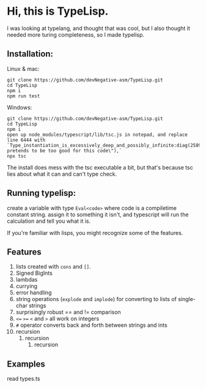 # Hi, this is TypeLisp.

I was looking at typelang, and thought that was cool, but I also thought it needed more turing completeness, so I made typelisp.

## Installation:

Linux & mac:
```
git clone https://github.com/devNegative-asm/TypeLisp.git
cd TypeLisp
npm i
npm run test
```

Windows:
```
git clone https://github.com/devNegative-asm/TypeLisp.git
cd TypeLisp
npm i
open up node_modules/typescript/lib/tsc.js in notepad, and replace line 6444 with `Type_instantiation_is_excessively_deep_and_possibly_infinite:diag(2589,3,\"\",\"Tsc pretends to be too good for this code\"),`
npx tsc
```

The install does mess with the tsc executable a bit, but that's because tsc lies about what it can and can't type check.

## Running typelisp:

create a variable with type `Eval<code>` where code is a compiletime constant string. assign it to something it isn't, and typescript will run the calculation and tell you what it is.

If you're familiar with lisps, you might recognize some of the features.

## Features

1. lists created with `cons` and `[]`.
2. Signed BigInts
3. lambdas
4. currying
5. error handling
6. string operations (`explode` and `implode`) for converting to lists of single-char strings
7. surprisingly robust == and != comparison
8. `<=` `>=` `<` and `>` all work on integers
9. `#` operator converts back and forth between strings and ints
10. recursion
    1. recursion
        1. recursion

## Examples

read types.ts
